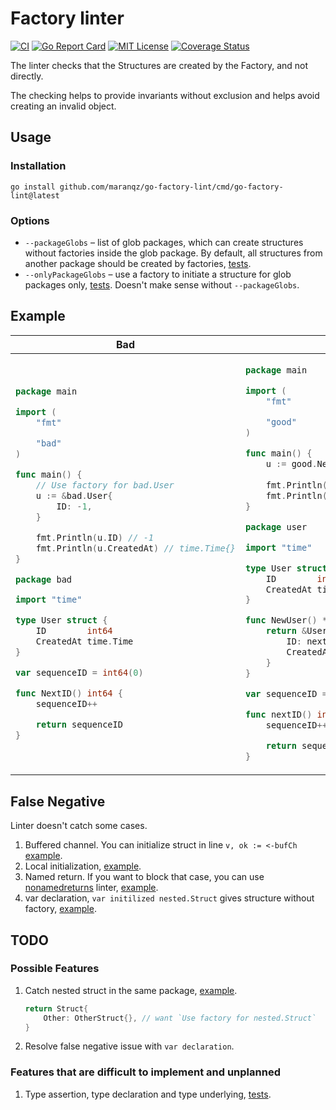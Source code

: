 # Factory linter

[![CI](https://github.com/maranqz/go-factory-lint/actions/workflows/ci.yml/badge.svg)](https://github.com/maranqz/go-factory-lint/actions/workflows/ci.yml)
[![Go Report Card](https://goreportcard.com/badge/github.com/maranqz/go-factory-lint)](https://goreportcard.com/report/github.com/maranqz/go-factory-lint?dummy=unused)
[![MIT License](http://img.shields.io/badge/license-MIT-blue.svg?style=flat)](LICENSE)
[![Coverage Status](https://coveralls.io/repos/github/maranqz/go-factory-lint/badge.svg?branch=main)](https://coveralls.io/github/maranqz/go-factory-lint?branch=main)

The linter checks that the Structures are created by the Factory, and not directly.

The checking helps to provide invariants without exclusion and helps avoid creating an invalid object.


## Usage

### Installation

    go install github.com/maranqz/go-factory-lint/cmd/go-factory-lint@latest

### Options

- `--packageGlobs` – list of glob packages, which can create structures without factories inside the glob package. 
By default, all structures from another package should be created by factories, [tests](testdata/src/factory/packageGlobs).
- `--onlyPackageGlobs` – use a factory to initiate a structure for glob packages only, 
[tests](testdata/src/factory/onlyPackageGlobs). Doesn't make sense without `--packageGlobs`.

## Example

<table>
<thead><tr><th>Bad</th><th>Good</th></tr></thead>
<tbody>
<tr><td>

```go
package main

import (
	"fmt"

	"bad"
)

func main() {
	// Use factory for bad.User
	u := &bad.User{
		ID: -1,
	}

	fmt.Println(u.ID) // -1
	fmt.Println(u.CreatedAt) // time.Time{}
}

```

```go
package bad

import "time"

type User struct {
	ID        int64
	CreatedAt time.Time
}

var sequenceID = int64(0)

func NextID() int64 {
	sequenceID++

	return sequenceID
}


```

</td><td>

```go
package main

import (
	"fmt"

	"good"
)

func main() {
	u := good.NewUser()
	
	fmt.Println(u.ID)        // auto increment
	fmt.Println(u.CreatedAt) // time.Now()
}

```

```go
package user

import "time"

type User struct {
	ID        int64
	CreatedAt time.Time
}

func NewUser() *User {
	return &User{
		ID: nextID(),
		CreatedAt: time.Now(),
	}
}

var sequenceID = int64(0)

func nextID() int64 {
	sequenceID++

	return sequenceID
}

```

</td></tr>
</tbody></table>

## False Negative

Linter doesn't catch some cases.

1. Buffered channel. You can initialize struct in line `v, ok := <-bufCh` [example](testdata/src/factory/unimplemented/chan.go).
2. Local initialization, [example](testdata/src/factory/unimplemented/local/).
3. Named return. If you want to block that case, you can use [nonamedreturns](https://github.com/firefart/nonamedreturns) linter, [example](testdata/src/factory/unimplemented/named_return.go).
4. var declaration, `var initilized nested.Struct` gives structure without factory, [example](testdata/src/factory/unimplemented/var.go).

## TODO

### Possible Features

1. Catch nested struct in the same package, [example](testdata/src/factory/unimplemented/local/nested_struct.go).
   ```go
   return Struct{
       Other: OtherStruct{}, // want `Use factory for nested.Struct`
   }
   ```
2. Resolve false negative issue with `var declaration`.

### Features that are difficult to implement and unplanned

1. Type assertion, type declaration and type underlying, [tests](testdata/src/factory/simple/type_nested.go.skip).